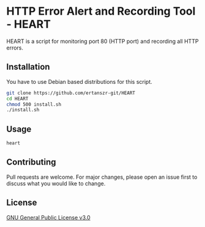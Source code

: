 # HTTP Error Alert and Recording Tool - HEART

HEART is a script for monitoring port 80 (HTTP port) and recording all HTTP errors.

## Installation

You have to use Debian based distributions for this script.

```bash
git clone https://github.com/ertanszr-git/HEART
cd HEART
chmod 500 install.sh
./install.sh
```

## Usage

```bash
heart
```

## Contributing
Pull requests are welcome. For major changes, please open an issue first to discuss what you would like to change.


## License
[GNU General Public License v3.0](https://choosealicense.com/licenses/gpl-3.0/)
